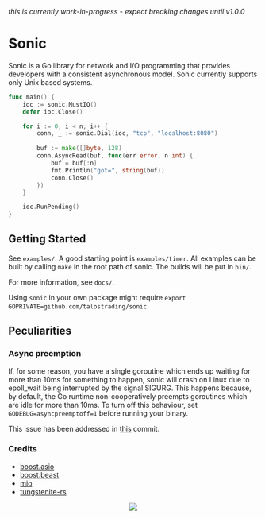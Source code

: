 *this is currently work-in-progress - expect breaking changes until v1.0.0*

# Sonic
Sonic is a Go library for network and I/O programming that provides developers with a consistent asynchronous model. Sonic currently supports only Unix based systems.

```go
func main() {
    ioc := sonic.MustIO()
    defer ioc.Close()

    for i := 0; i < n; i++ {
        conn, _ := sonic.Dial(ioc, "tcp", "localhost:8080")
		
        buf := make([]byte, 128)
        conn.AsyncRead(buf, func(err error, n int) {
            buf = buf[:n]
            fmt.Println("got=", string(buf))
            conn.Close()
        })
    }

    ioc.RunPending()
}
```

## Getting Started
See `examples/`. A good starting point is `examples/timer`. All examples can be built by calling `make` in the root path of sonic. The builds will be put in `bin/`.

For more information, see `docs/`.

Using `sonic` in your own package might require `export GOPRIVATE=github.com/talostrading/sonic`.

## Peculiarities
### Async preemption
If, for some reason, you have a single goroutine which ends up waiting for more than 10ms for something to happen, sonic will crash on Linux due to epoll_wait being interrupted by the signal SIGURG. This happens because, by default, the Go runtime non-cooperatively preempts goroutines which are idle for more than 10ms. To turn off this behaviour, set `GODEBUG=asyncpreemptoff=1` before running your binary.

This issue has been addressed in [this](https://github.com/talostrading/sonic/commit/d59145deb86647460abd9e85eddbdb03f50e2b01) commit.

### Credits
- [boost.asio](https://www.boost.org/doc/libs/1_75_0/doc/html/boost_asio.html)
- [boost.beast](https://github.com/boostorg/beast)
- [mio](https://github.com/tokio-rs/mio)
- [tungstenite-rs](https://github.com/snapview/tungstenite-rs)

<p align="center">
  <img src="https://c.tenor.com/OTDlqAguqpEAAAAi/sonic-running.gif" />
</p>
